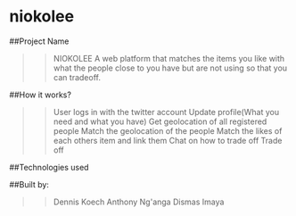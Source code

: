 # niokolee

##Project Name
>> NIOKOLEE
>>A web platform that matches the items you like with what the people close to you have but are not using so that you can tradeoff. 

##How it works?
>>User logs in with the twitter account
>>Update profile(What you need and what you have)
>>Get geolocation of all registered people
>>Match the geolocation of the people
>>Match the likes of each others item and link them
>>Chat on how to trade off
>>Trade off

##Technologies used

##Built by:
>> Dennis Koech
>> Anthony Ng'anga
>> Dismas Imaya

